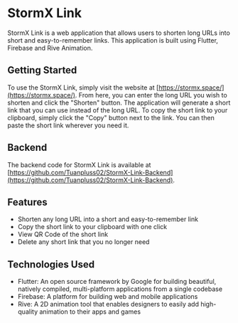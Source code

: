 # StormX Link
StormX Link is a web application that allows users to shorten long URLs into short and easy-to-remember links. This application is built using Flutter, Firebase and Rive Animation.

## Getting Started
To use the StormX Link, simply visit the website at [https://stormx.space/](https://stormx.space/). From here, you can enter the long URL you wish to shorten and click the "Shorten" button. The application will generate a short link that you can use instead of the long URL.
To copy the short link to your clipboard, simply click the "Copy" button next to the link. You can then paste the short link wherever you need it.

## Backend
The backend code for StormX Link is available at [https://github.com/Tuanpluss02/StormX-Link-Backend](https://github.com/Tuanpluss02/StormX-Link-Backend).

## Features
- Shorten any long URL into a short and easy-to-remember link
- Copy the short link to your clipboard with one click
- View QR Code of the short link
- Delete any short link that you no longer need

## Technologies Used
- Flutter: An open source framework by Google for building beautiful, natively compiled, multi-platform applications from a single codebase
- Firebase: A platform for building web and mobile applications
- Rive: A 2D animation tool that enables designers to easily add high-quality animation to their apps and games
